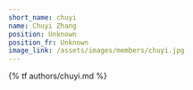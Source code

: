 ```yaml
---
short_name: chuyi
name: Chuyi Zhang
position: Unknown
position_fr: Unknown
image_link: /assets/images/members/chuyi.jpg
---
```

{% tf authors/chuyi.md %}